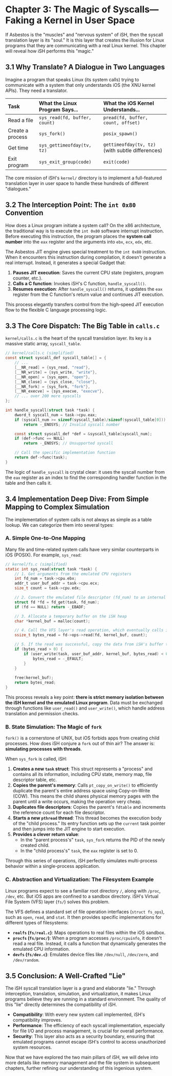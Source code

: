# Chapter 3: The Magic of Syscalls—Faking a Kernel in User Space

If Asbestos is the "muscles" and "nervous system" of iSH, then the syscall translation layer is its "soul." It is this layer that creates the illusion for Linux programs that they are communicating with a real Linux kernel. This chapter will reveal how iSH performs this "magic."

## 3.1 Why Translate? A Dialogue in Two Languages

Imagine a program that speaks Linux (its system calls) trying to communicate with a system that only understands iOS (the XNU kernel APIs). They need a translator.

| Task | What the Linux Program Says... | What the iOS Kernel Understands... |
| :--- | :--- | :--- |
| Read a file | `sys_read(fd, buffer, count)` | `pread(fd, buffer, count, offset)` |
| Create a process | `sys_fork()` | `posix_spawn()` |
| Get time | `sys_gettimeofday(tv, tz)` | `gettimeofday(tv, tz)` (with subtle differences) |
| Exit program | `sys_exit_group(code)` | `exit(code)` |

The core mission of iSH's `kernel/` directory is to implement a full-featured translation layer in user space to handle these hundreds of different "dialogues."

## 3.2 The Interception Point: The `int 0x80` Convention

How does a Linux program initiate a system call? On the x86 architecture, the traditional way is to execute the `int 0x80` software interrupt instruction. Before executing this instruction, the program places the **system call number** into the `eax` register and the arguments into `ebx`, `ecx`, `edx`, etc.

The Asbestos JIT engine gives special treatment to the `int 0x80` instruction. When it encounters this instruction during compilation, it doesn't generate a real interrupt. Instead, it generates a special Gadget that:
1.  **Pauses JIT execution**: Saves the current CPU state (registers, program counter, etc.).
2.  **Calls a C function**: Invokes iSH's C function, `handle_syscall()`.
3.  **Resumes execution**: After `handle_syscall()` returns, it updates the `eax` register from the C function's return value and continues JIT execution.

This process elegantly transfers control from the high-speed JIT execution flow to the flexible C language processing logic.

## 3.3 The Core Dispatch: The Big Table in `calls.c`

`kernel/calls.c` is the heart of the syscall translation layer. Its key is a massive static array, `syscall_table`.

```c
// kernel/calls.c (simplified)
const struct syscall_def syscall_table[] = {
    // ...
    [__NR_read] = {sys_read, "read"},
    [__NR_write] = {sys_write, "write"},
    [__NR_open] = {sys_open, "open"},
    [__NR_close] = {sys_close, "close"},
    [__NR_fork] = {sys_fork, "fork"},
    [__NR_execve] = {sys_execve, "execve"},
    // ... over 200 more syscalls
};

int handle_syscall(struct task *task) {
    dword_t syscall_num = task->cpu.eax;
    if (syscall_num >= sizeof(syscall_table)/sizeof(syscall_table[0]))
        return -_ENOSYS; // Invalid syscall number

    const struct syscall_def *def = &syscall_table[syscall_num];
    if (def->func == NULL)
        return -_ENOSYS; // Unsupported syscall

    // Call the specific implementation function
    return def->func(task);
}
```

The logic of `handle_syscall` is crystal clear: it uses the syscall number from the `eax` register as an index to find the corresponding handler function in the table and then calls it.

## 3.4 Implementation Deep Dive: From Simple Mapping to Complex Simulation

The implementation of system calls is not always as simple as a table lookup. We can categorize them into several types:

### A. Simple One-to-One Mapping

Many file and time-related system calls have very similar counterparts in iOS (POSIX). For example, `sys_read`:

```c
// kernel/fs.c (simplified)
static int sys_read(struct task *task) {
    // 1. Get arguments from the emulated CPU registers
    int fd_num = task->cpu.ebx;
    addr_t user_buf_addr = task->cpu.ecx;
    size_t count = task->cpu.edx;

    // 2. Convert the emulated file descriptor (fd_num) to an internal iSH fd struct
    struct fd *fd = fd_get(task, fd_num);
    if (fd == NULL) return -_EBADF;

    // 3. Allocate a temporary buffer on the iSH heap
    char *kernel_buf = malloc(count);

    // 4. Call the VFS layer's read operation, which eventually calls iOS's pread or other implementations
    ssize_t bytes_read = fd->ops->read(fd, kernel_buf, count);

    // 5. If the read was successful, copy the data from iSH's buffer to the emulated program's memory space
    if (bytes_read > 0) {
        if (user_write(task, user_buf_addr, kernel_buf, bytes_read) < 0) {
            bytes_read = -_EFAULT;
        }
    }
    
    free(kernel_buf);
    return bytes_read;
}
```
This process reveals a key point: **there is strict memory isolation between the iSH kernel and the emulated Linux program**. Data must be exchanged through functions like `user_read()` and `user_write()`, which handle address translation and permission checks.

### B. State Simulation: The Magic of `fork`

`fork()` is a cornerstone of UNIX, but iOS forbids apps from creating child processes. How does iSH conjure a `fork` out of thin air? The answer is: **simulating processes with threads**.

When `sys_fork` is called, iSH:
1.  **Creates a new `task` struct**: This struct represents a "process" and contains all its information, including CPU state, memory map, file descriptor table, etc.
2.  **Copies the parent's memory**: Calls `pt_copy_on_write()` to efficiently duplicate the parent's entire address space using Copy-on-Write (COW). This means the child shares physical memory pages with the parent until a write occurs, making the operation very cheap.
3.  **Duplicates file descriptors**: Copies the parent's `fdtable` and increments the reference count for each file descriptor.
4.  **Starts a new `pthread` thread**: This thread becomes the execution body of the "child process." Its entry function sets up the `current` task pointer and then jumps into the JIT engine to start execution.
5.  **Provides a clever return value**:
    *   In the "parent process's" `task`, `sys_fork` returns the PID of the newly created child.
    *   In the "child process's" `task`, the `eax` register is set to 0.

Through this series of operations, iSH perfectly simulates multi-process behavior within a single-process application.

### C. Abstraction and Virtualization: The Filesystem Example

Linux programs expect to see a familiar root directory `/`, along with `/proc`, `/dev`, etc. But iOS apps are confined to a sandbox directory. iSH's Virtual File System (VFS) layer (`fs/`) solves this problem.

The VFS defines a standard set of file operation interfaces (`struct fs_ops`), such as `open`, `read`, and `stat`. It then provides specific implementations for different types of filesystems:
*   **`realfs` (`fs/real.c`)**: Maps operations to real files within the iOS sandbox.
*   **`procfs` (`fs/proc/`)**: When a program accesses `/proc/cpuinfo`, it doesn't read a real file. Instead, it calls a function that dynamically generates the emulated CPU information.
*   **`devfs` (`fs/dev.c`)**: Emulates device files like `/dev/null`, `/dev/zero`, and `/dev/random`.

## 3.5 Conclusion: A Well-Crafted "Lie"

The iSH syscall translation layer is a grand and elaborate "lie." Through interception, translation, simulation, and virtualization, it makes Linux programs believe they are running in a standard environment. The quality of this "lie" directly determines the compatibility of iSH.

*   **Compatibility**: With every new system call implemented, iSH's compatibility improves.
*   **Performance**: The efficiency of each syscall implementation, especially for file I/O and process management, is crucial for overall performance.
*   **Security**: This layer also acts as a security boundary, ensuring that emulated programs cannot escape iSH's control to access unauthorized system resources.

Now that we have explored the two main pillars of iSH, we will delve into more details like memory management and the file system in subsequent chapters, further refining our understanding of this ingenious system.
